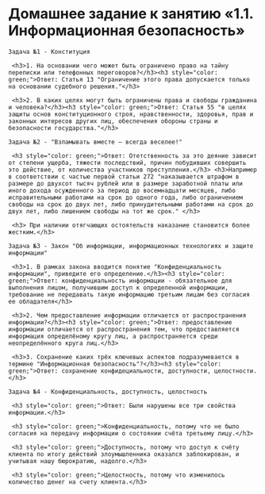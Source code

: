 
 <h1>Домашнее задание к занятию «1.1. Информационная безопасность»</h1>

    Задача №1 - Конституция
     
     <h3>1. На основании чего может быть ограничено право на тайну переписки или телефонных переговоров?</h3><h3 style="color: green;">Ответ: Статья 13 "Ограничение этого права допускается только на основании судебного решения."</h3> 
    
     <h3>2. В каких целях могут быть ограничены права и свободы гражданина и человека?</h3><h3 style="color: green;">Ответ: Статья 55 "в целях защиты основ конституционного строя, нравственности, здоровья, прав и законных интересов других лиц, обеспечения обороны страны и безопасности государства."</h3>

    Задача №2 - "Взламывать вместе – всегда веселее!"
       
     <h3 style="color: green;">Ответ: Отетственность за это деяние зависит от степени ущерба, тяжести последствий, причин побудивших совершить это действие, от количества участников преступления.</h3> <h3>Например в соответствии с частью первой статьи 272 "наказывается штрафом в размере до двухсот тысяч рублей или в размере заработной платы или иного дохода осужденного за период до восемнадцати месяцев, либо исправительными работами на срок до одного года, либо ограничением свободы на срок до двух лет, либо принудительными работами на срок до двух лет, либо лишением свободы на тот же срок." </h3> 
    
     <h3> При наличии отягчающих остоятельств наказание становится более жестким.</h3> 

    Задача №3 - Закон "Об информации, информационных технологиях и защите информации"
   
     <h3>1. В рамках закона вводится понятие "Конфиденциальность информации", приведите его определение.</h3><h3 style="color: green;">Ответ: конфиденциальность информации - обязательное для выполнения лицом, получившим доступ к определенной информации, требование не передавать такую информацию третьим лицам без согласия ее обладателя</h3> 
    
     <h3>2. Чем предоставление информации отличается от распространения информации?</h3><h3 style="color: green;">Ответ: предоставление информации отличается от распространения тем, что предоставляется информация определёному кругу лиц, а распространяется среди неопределённого круга лиц.</h3>

     <h3>3. Сохранение каких трёх ключевых аспектов подразумевается в термине "Информационная безопасность"?</h3><h3 style="color: green;">Ответ: сохранение конфидециальности, доступности, целостности.</h3>

    Задача №4 - Конфиденциальность, доступность, целостность
     
     <h3 style="color: green;">Ответ: Были нарушены все три свойства информации.</h3> 
    
     <h3 style="color: green;">Конфиденциальность, потому что не было согласия на передачу информации о состоянии счёта третьему лицу.</h3> 

     <h3 style="color: green;">Доступность, потому что доступ к счёту клиента по итогу действий злоумышленника оказался заблокирован, и учитывая нашу бюрократию, надолго.</h3> 

     <h3 style="color: green;">Целостность, потому что изменилось количество денег на счету клиента.</h3> 